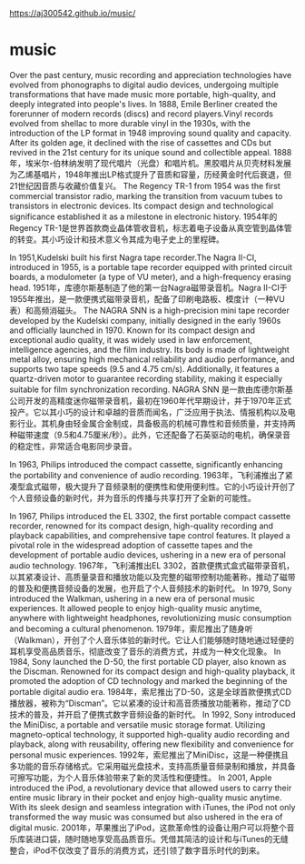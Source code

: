 https://aj300542.github.io/music/
# music
Over the past century, music recording and appreciation technologies have evolved from phonographs to digital audio devices, undergoing multiple transformations that have made music more portable, high-quality, and deeply integrated into people's lives.
In 1888, Emile Berliner created the forerunner of modern records (discs) and record players.Vinyl records evolved from shellac to more durable vinyl in the 1930s, with the introduction of the LP format in 1948 improving sound quality and capacity. After its golden age, it declined with the rise of cassettes and CDs but revived in the 21st century for its unique sound and collectible appeal.
1888年，埃米尔-伯林纳发明了现代唱片（光盘）和唱片机。黑胶唱片从贝壳材料发展为乙烯基唱片，1948年推出LP格式提升了音质和容量，历经黄金时代后衰退，但21世纪因音质与收藏价值复兴。
The Regency TR-1 from 1954 was the first commercial transistor radio, marking the transition from vacuum tubes to transistors in electronic devices. Its compact design and technological significance established it as a milestone in electronic history.
1954年的Regency TR-1是世界首款商业晶体管收音机，标志着电子设备从真空管到晶体管的转变。其小巧设计和技术意义令其成为电子史上的里程碑。

In 1951,Kudelski built his first Nagra tape recorder.The Nagra II-CI, introduced in 1955, is a portable tape recorder equipped with printed circuit boards, a modulometer (a type of VU meter), and a high-frequency erasing head.
1951年，库德尔斯基制造了他的第一台Nagra磁带录音机。Nagra II-CI于1955年推出，是一款便携式磁带录音机，配备了印刷电路板、模度计（一种VU表）和高频消磁头。
The NAGRA SNN is a high-precision mini tape recorder developed by the Kudelski company, initially designed in the early 1960s and officially launched in 1970. Known for its compact design and exceptional audio quality, it was widely used in law enforcement, intelligence agencies, and the film industry. Its body is made of lightweight metal alloy, ensuring high mechanical reliability and audio performance, and supports two tape speeds (9.5 and 4.75 cm/s). Additionally, it features a quartz-driven motor to guarantee recording stability, making it especially suitable for film synchronization recording.
NAGRA SNN 是一款由库德尔斯基公司开发的高精度迷你磁带录音机，最初在1960年代早期设计，并于1970年正式投产。它以其小巧的设计和卓越的音质而闻名，广泛应用于执法、情报机构以及电影行业。其机身由轻金属合金制成，具备极高的机械可靠性和音频质量，并支持两种磁带速度（9.5和4.75厘米/秒）。此外，它还配备了石英驱动的电机，确保录音的稳定性，非常适合电影同步录音。

In 1963, Philips introduced the compact cassette, significantly enhancing the portability and convenience of audio recording.
1963年，飞利浦推出了紧凑型盒式磁带，极大提升了音频录制的便携性和使用便利性。它的小巧设计开创了个人音频设备的新时代，并为音乐的传播与共享打开了全新的可能性。

In 1967, Philips introduced the EL 3302, the first portable compact cassette recorder, renowned for its compact design, high-quality recording and playback capabilities, and comprehensive tape control features. It played a pivotal role in the widespread adoption of cassette tapes and the development of portable audio devices, ushering in a new era of personal audio technology.
1967年，飞利浦推出EL 3302，首款便携式盒式磁带录音机，以其紧凑设计、高质量录音和播放功能以及完整的磁带控制功能著称，推动了磁带的普及和便携音频设备的发展，也开启了个人音频技术的新时代。
In 1979, Sony introduced the Walkman, ushering in a new era of personal music experiences. It allowed people to enjoy high-quality music anytime, anywhere with lightweight headphones, revolutionizing music consumption and becoming a cultural phenomenon.
1979年，索尼推出了随身听（Walkman），开创了个人音乐体验的新时代。它让人们能够随时随地通过轻便的耳机享受高品质音乐，彻底改变了音乐的消费方式，并成为一种文化现象。
In 1984, Sony launched the D-50, the first portable CD player, also known as the Discman. Renowned for its compact design and high-quality playback, it promoted the adoption of CD technology and marked the beginning of the portable digital audio era.
1984年，索尼推出了D-50，这是全球首款便携式CD播放器，被称为“Discman”。它以紧凑的设计和高音质播放功能著称，推动了CD技术的普及，并开启了便携式数字音频设备的新时代。
In 1992, Sony introduced the MiniDisc, a portable and versatile music storage format. Utilizing magneto-optical technology, it supported high-quality audio recording and playback, along with reusability, offering new flexibility and convenience for personal music experiences.
1992年，索尼推出了MiniDisc，这是一种便携且多功能的音乐存储格式。它采用磁光盘技术，支持高质量音频录制和播放，并具备可擦写功能，为个人音乐体验带来了新的灵活性和便捷性。
In 2001, Apple introduced the iPod, a revolutionary device that allowed users to carry their entire music library in their pocket and enjoy high-quality music anytime. With its sleek design and seamless integration with iTunes, the iPod not only transformed the way music was consumed but also ushered in the era of digital music.
2001年，苹果推出了iPod，这款革命性的设备让用户可以将整个音乐库装进口袋，随时随地享受高品质音乐。凭借其简洁的设计和与iTunes的无缝整合，iPod不仅改变了音乐的消费方式，还引领了数字音乐时代的到来。

